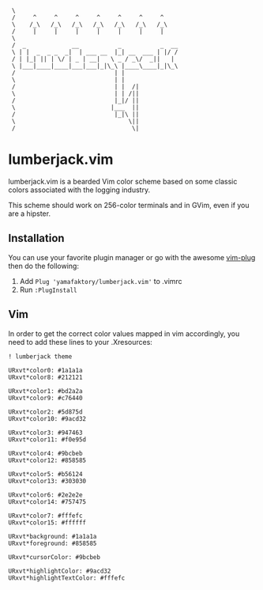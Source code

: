 ```
 \
 /     ^     ^     ^     ^     ^     ^     ^
 \    /_\   /_\   /_\   /_\   /_\   /_\   /_\
 /     |     |     |     |     |     |     |
 \
 /  _             __           _           _  __
 \ | |  _  _ _  _|  | ___ __  |_| __  ___ | |/ /
 / | |_| || | \/ | _ | __|   \ _ / _\/  _||   |
 \ |___|____|____|___|___|_|\_\ |____\____|_|\_\
 /                            | |
 \                            | |
 /                            | |  /|
 \                            | | /||
 /                            |_|/ ||
 \                           |___  ||
 /                            |_|\ ||
 \                                \||
 /                                 \|
```
# lumberjack.vim
lumberjack.vim is a bearded Vim color scheme based on some classic colors associated with the logging industry.

This scheme should work on 256-color terminals and in GVim, even if you are a hipster.

## Installation
You can use your favorite plugin manager or go with the awesome [vim-plug](https://github.com/junegunn/vim-plug) then do the following:

1. Add `Plug 'yamafaktory/lumberjack.vim'` to .vimrc
2. Run `:PlugInstall`

## Vim
In order to get the correct color values mapped in vim accordingly, you need to add these lines to your .Xresources:
```
! lumberjack theme

URxvt*color0: #1a1a1a
URxvt*color8: #212121

URxvt*color1: #bd2a2a
URxvt*color9: #c76440

URxvt*color2: #5d875d
URxvt*color10: #9acd32

URxvt*color3: #947463
URxvt*color11: #f0e95d

URxvt*color4: #9bcbeb
URxvt*color12: #858585

URxvt*color5: #b56124
URxvt*color13: #303030

URxvt*color6: #2e2e2e
URxvt*color14: #757475

URxvt*color7: #fffefc
URxvt*color15: #ffffff

URxvt*background: #1a1a1a
URxvt*foreground: #858585

URxvt*cursorColor: #9bcbeb

URxvt*highlightColor: #9acd32
URxvt*highlightTextColor: #fffefc
```
